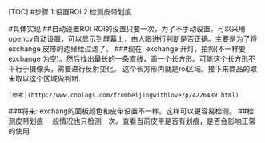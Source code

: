 [TOC]
#步骤
1.设置ROI
2.检测皮带划痕

#具体实现
##自动设置ROI
 ROI的设置只要一次，为了不手动设置。可以采用opencv自动设置，可以显示到屏幕上，由人眼进行判断是否正确。主要是为了将exchange 皮带的边缘给过滤了。
###现在:
    exchange 开灯，拍照(不一样要exchange 为空)。然后找出最长的一条直线，画一个长方形。可能这个长方形不平行于摄像头，需要进行反射变化。
    这个长方形内就是roi区域。接下来商品的取未取以这个区域做判断.
    
    [参考](http://www.cnblogs.com/frombeijingwithlove/p/4226489.html)
###将来:
    exchang的面板颜色和皮带设置不一样。这样可以更容易检测。
##检测皮带划痕
     一般情况也只检测一次。查看当前皮带是否有划痕，是否会影响正常的使用
  

